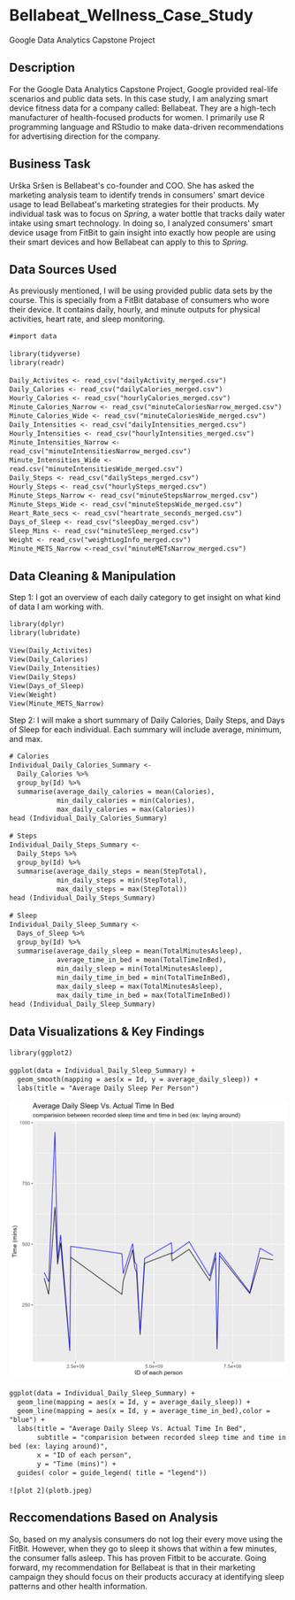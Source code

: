 # Bellabeat_Wellness_Case_Study
Google Data Analytics Capstone Project
## Description

For the Google Data Analytics Capstone Project, Google provided real-life scenarios and public data sets. In this case study, I am analyzing smart device fitness data for a company called: Bellabeat. They are a high-tech manufacturer of health-focused products for women. I primarily use R programming language and RStudio to make data-driven recommendations for advertising direction for the company.

## Business Task

Urška Sršen is Bellabeat's co-founder and COO. She has asked the marketing analysis team to identify trends in consumers' smart device usage to lead Bellabeat's marketing strategies for their products. My individual task was to focus on *Spring*, a water bottle that tracks daily water intake using smart technology. In doing so, I analyzed consumers' smart device usage from FitBit to gain insight into exactly how people are using their smart devices and how Bellabeat can apply to this to *Spring*.

## Data Sources Used
As previously mentioned, I will be using provided public data sets by the course. This is specially from a FitBit database of consumers who wore their device. It contains daily, hourly, and minute outputs for physical activities, heart rate, and sleep monitoring.
```{r}
#import data

library(tidyverse)
library(readr)

Daily_Activites <- read_csv("dailyActivity_merged.csv")
Daily_Calories <- read_csv("dailyCalories_merged.csv")
Hourly_Calories <- read_csv("hourlyCalories_merged.csv")
Minute_Calories_Narrow <- read_csv("minuteCaloriesNarrow_merged.csv")
Minute_Calories_Wide <- read_csv("minuteCaloriesWide_merged.csv")
Daily_Intensities <- read_csv("dailyIntensities_merged.csv")
Hourly_Intensities <- read_csv("hourlyIntensities_merged.csv")
Minute_Intensities_Narrow <- read_csv("minuteIntensitiesNarrow_merged.csv")
Minute_Intensities_Wide <- read.csv("minuteIntensitiesWide_merged.csv")
Daily_Steps <- read_csv("dailySteps_merged.csv")
Hourly_Steps <- read_csv("hourlySteps_merged.csv")
Minute_Steps_Narrow <- read_csv("minuteStepsNarrow_merged.csv")
Minute_Steps_Wide <- read_csv("minuteStepsWide_merged.csv")
Heart_Rate_secs <- read_csv("heartrate_seconds_merged.csv")
Days_of_Sleep <- read_csv("sleepDay_merged.csv")
Sleep_Mins <- read_csv("minuteSleep_merged.csv")
Weight <- read_csv("weightLogInfo_merged.csv")
Minute_METS_Narrow <-read_csv("minuteMETsNarrow_merged.csv")
```

## Data Cleaning & Manipulation

Step 1: I got an overview of each daily category to get insight on what kind of data I am working with.
```{r}
library(dplyr)
library(lubridate)

View(Daily_Activites)
View(Daily_Calories)
View(Daily_Intensities)
View(Daily_Steps)
View(Days_of_Sleep)
View(Weight)
View(Minute_METS_Narrow)
```
Step 2: I will make a short summary of Daily Calories, Daily Steps, and Days of Sleep for each individual. Each summary will include average, minimum, and max.
```{r}
# Calories
Individual_Daily_Calories_Summary <-
  Daily_Calories %>%
  group_by(Id) %>%
  summarise(average_daily_calories = mean(Calories),
            min_daily_calories = min(Calories),
            max_daily_calories = max(Calories))
head (Individual_Daily_Calories_Summary)

# Steps
Individual_Daily_Steps_Summary <-
  Daily_Steps %>%
  group_by(Id) %>%
  summarise(average_daily_steps = mean(StepTotal),
            min_daily_steps = min(StepTotal),
            max_daily_steps = max(StepTotal))
head (Individual_Daily_Steps_Summary)

# Sleep
Individual_Daily_Sleep_Summary <-
  Days_of_Sleep %>%
  group_by(Id) %>%
  summarise(average_daily_sleep = mean(TotalMinutesAsleep),
            average_time_in_bed = mean(TotalTimeInBed),
            min_daily_sleep = min(TotalMinutesAsleep),
            min_daily_time_in_bed = min(TotalTimeInBed),
            max_daily_sleep = max(TotalMinutesAsleep),
            max_daily_time_in_bed = max(TotalTimeInBed))
head (Individual_Daily_Sleep_Summary)
```

## Data Visualizations & Key Findings
```{r}
library(ggplot2)

ggplot(data = Individual_Daily_Sleep_Summary) +
  geom_smooth(mapping = aes(x = Id, y = average_daily_sleep)) +
  labs(title = "Average Daily Sleep Per Person")
```
![plot 1](plota.jpeg)

```{r}
ggplot(data = Individual_Daily_Sleep_Summary) +
  geom_line(mapping = aes(x = Id, y = average_daily_sleep)) +
  geom_line(mapping = aes(x = Id, y = average_time_in_bed),color = "blue") +
  labs(title = "Average Daily Sleep Vs. Actual Time In Bed",
       subtitle = "comparision between recorded sleep time and time in bed (ex: laying around)",
       x = "ID of each person",
       y = "Time (mins)") +
  guides( color = guide_legend( title = "legend"))

![plot 2](plotb.jpeg)

```

## Reccomendations Based on Analysis
So, based on my analysis consumers do not log their every move using the FitBit. However, when they go to sleep it shows that within a few minutes, the consumer falls asleep. This has proven Fitbit to be accurate. Going forward, my recommendation for Bellabeat is that in their marketing campaign they should focus on their products accuracy at identifying sleep patterns and other health information.
